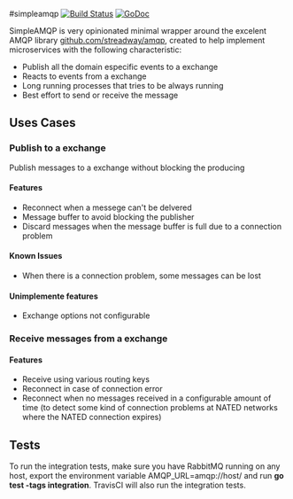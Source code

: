 #simpleamqp
[![Build Status](https://travis-ci.org/aleasoluciones/simpleamqp.svg?branch=master)](https://travis-ci.org/aleasoluciones/simpleamqp)
[![GoDoc](https://godoc.org/github.com/aleasoluciones/simpleamqp?status.png)](http://godoc.org/github.com/aleasoluciones/simpleamqp)

SimpleAMQP is very opinionated minimal wrapper around the excelent AMQP library [github.com/streadway/amqp](http://github.com/streadway/amqp), created to help implement microservices with the following characteristic:
 * Publish all the domain especific events to a exchange 
 * Reacts to events from a exchange
 * Long running processes that tries to be always running
 * Best effort to send or receive the message

## Uses Cases
### Publish to a exchange
Publish messages to a exchange without blocking the producing
#### Features
 * Reconnect when a messege can't be delvered
 * Message buffer to avoid blocking the publisher
 * Discard messages when the message buffer is full due to a connection problem

#### Known Issues
 * When there is a connection problem, some messages can be lost

#### Unimplemente features
 * Exchange options not configurable

### Receive messages from a exchange
#### Features
 * Receive using various routing keys
 * Reconnect in case of connection error
 * Reconnect when no messages received in a configurable amount of time (to detect some kind of connection problems at NATED networks where the NATED connection expires)

## Tests
To run the integration tests, make sure you have RabbitMQ running on any host, export the environment variable AMQP_URL=amqp://host/ and run **go test -tags integration**. TravisCI will also run the integration tests.
